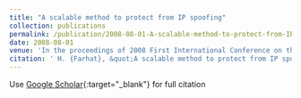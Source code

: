 ```yaml
---
title: "A scalable method to protect from IP spoofing"
collection: publications
permalink: /publication/2008-08-01-A-scalable-method-to-protect-from-IP-spoofing
date: 2008-08-01
venue: 'In the proceedings of 2008 First International Conference on the Applications of Digital Information and Web Technologies (ICADIWT)'
citation: ' H. {Farhat}, &quot;A scalable method to protect from IP spoofing.&quot; In the proceedings of 2008 First International Conference on the Applications of Digital Information and Web Technologies (ICADIWT), 2008.'
---
```

Use [Google Scholar](https://scholar.google.com/scholar?q=A+scalable+method+to+protect+from+IP+spoofing){:target="_blank"} for full citation